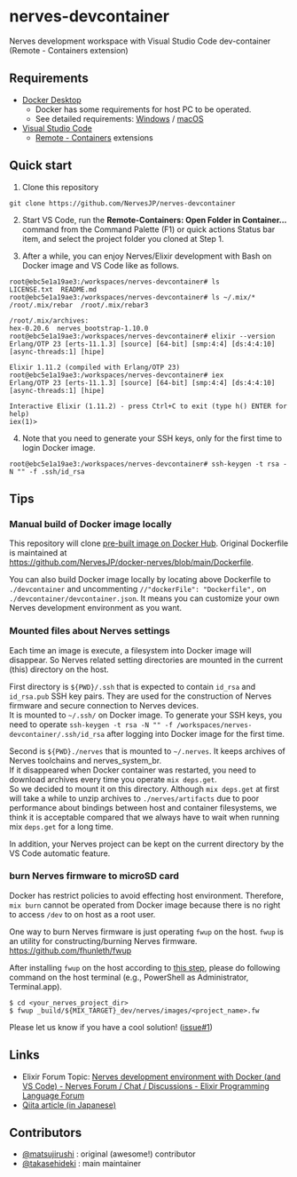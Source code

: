# nerves-devcontainer

Nerves development workspace with Visual Studio Code dev-container (Remote - Containers extension)

## Requirements

- [Docker Desktop](https://docs.docker.com/get-docker/)
  - Docker has some requirements for host PC to be operated.
  - See detailed requirements: [Windows](https://docs.docker.com/docker-for-windows/install/) / [macOS](https://docs.docker.com/docker-for-mac/install/)
- [Visual Studio Code](https://code.visualstudio.com/download)
  - [Remote - Containers](https://marketplace.visualstudio.com/items?itemName=ms-vscode-remote.remote-containers) extensions

## Quick start

1. Clone this repository  
```Shell
git clone https://github.com/NervesJP/nerves-devcontainer
```

2. Start VS Code, run the **Remote-Containers: Open Folder in Container...** command from the Command Palette (F1) or quick actions Status bar item, and select the project folder you cloned at Step 1.

3. After a while, you can enjoy Nerves/Elixir development with Bash on Docker image and VS Code like as follows.  
```Shell
root@ebc5e1a19ae3:/workspaces/nerves-devcontainer# ls 
LICENSE.txt  README.md
root@ebc5e1a19ae3:/workspaces/nerves-devcontainer# ls ~/.mix/*
/root/.mix/rebar  /root/.mix/rebar3

/root/.mix/archives:
hex-0.20.6  nerves_bootstrap-1.10.0
root@ebc5e1a19ae3:/workspaces/nerves-devcontainer# elixir --version 
Erlang/OTP 23 [erts-11.1.3] [source] [64-bit] [smp:4:4] [ds:4:4:10] [async-threads:1] [hipe]

Elixir 1.11.2 (compiled with Erlang/OTP 23)
root@ebc5e1a19ae3:/workspaces/nerves-devcontainer# iex 
Erlang/OTP 23 [erts-11.1.3] [source] [64-bit] [smp:4:4] [ds:4:4:10] [async-threads:1] [hipe]

Interactive Elixir (1.11.2) - press Ctrl+C to exit (type h() ENTER for help)
iex(1)> 
```

4. Note that you need to generate your SSH keys, only for the first time to login Docker image.
```Shell
root@ebc5e1a19ae3:/workspaces/nerves-devcontainer# ssh-keygen -t rsa -N "" -f .ssh/id_rsa
```

## Tips

### Manual build of Docker image locally

This repository will clone [pre-built image on Docker Hub](https://hub.docker.com/r/nervesjp/nerves).
Original Dockerfile is maintained at  
https://github.com/NervesJP/docker-nerves/blob/main/Dockerfile.  

You can also build Docker image locally by locating above Dockerfile to `./devcontainer` and uncommenting `//"dockerFile": "Dockerfile",` on `./devcontainer/devcontainer.json`.
It means you can customize your own Nerves development environment as you want.

### Mounted files about Nerves settings

Each time an image is execute, a filesystem into Docker image will disappear. So Nerves related setting directories are mounted in the current (this) directory on the host.

First directory is `${PWD}/.ssh` that is expected to contain `id_rsa` and `id_rsa.pub` SSH key pairs. 
They are used for the construction of Nerves firmware and secure connection to Nerves devices.  
It is mounted to `~/.ssh/` on Docker image. 
To generate your SSH keys, you need to operate `ssh-keygen -t rsa -N "" -f /workspaces/nerves-devcontainer/.ssh/id_rsa` after logging into Docker image for the first time.

Second is `${PWD}./nerves` that is mounted to `~/.nerves`. It keeps archives of Nerves toolchains and nerves_system_br.  
If it disappeared when Docker container was restarted, you need to download archives every time you operate `mix deps.get`.  
So we decided to mount it on this directory. 
Although `mix deps.get` at first will take a while to unzip archives to `./nerves/artifacts` due to poor performance about bindings between host and container filesystems, we think it is acceptable compared that we always have to wait when running mix `deps.get` for a long time.

In addition, your Nerves project can be kept on the current directory by the VS Code automatic feature.

### burn Nerves firmware to microSD card

Docker has restrict policies to avoid effecting host environment. Therefore, `mix burn` cannot be operated from Docker image because there is no right to access `/dev` to on host as a root user.

One way to burn Nerves firmware is just operating `fwup` on the host. `fwup` is an utility for constructing/burning Nerves firmware.  
https://github.com/fhunleth/fwup

After installing `fwup` on the host according to [this step](https://github.com/fhunleth/fwup#installing), please do following command on the host terminal (e.g., PowerShell as Administrator, Terminal.app).

```Shell
$ cd <your_nerves_project_dir>
$ fwup _build/${MIX_TARGET}_dev/nerves/images/<project_name>.fw
```

Please let us know if you have a cool solution! ([issue#1](https://github.com/NervesJP/docker-nerves/issues/1))

## Links

- Elixir Forum Topic: [Nerves development environment with Docker (and VS Code) - Nerves Forum / Chat / Discussions - Elixir Programming Language Forum](https://elixirforum.com/t/nerves-development-environment-with-docker-and-vs-code/35973)
- [Qiita article (in Japanese)](https://qiita.com/takasehideki/items/27005ba9c0d9eb693ea9)

## Contributors

- [@matsujirushi](https://github.com/matsujirushi) : original (awesome!) contributor
- [@takasehideki](https://github.com/takasehideki) : main maintainer
